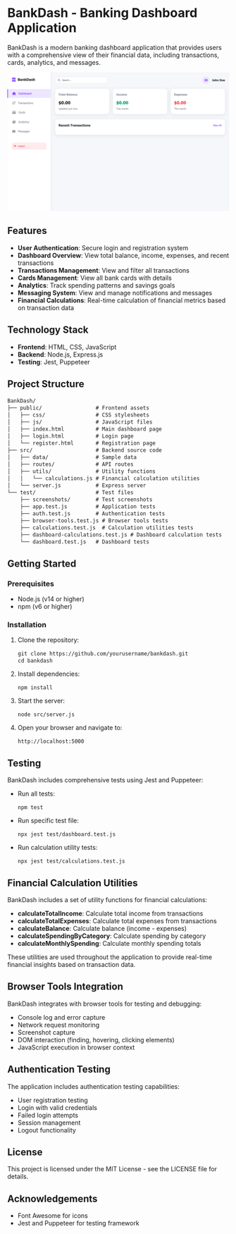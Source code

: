 # BankDash - Banking Dashboard Application

BankDash is a modern banking dashboard application that provides users with a comprehensive view of their financial data, including transactions, cards, analytics, and messages.

![BankDash Dashboard](test/screenshots/dashboard-test-dashboard.png)

## Features

- **User Authentication**: Secure login and registration system
- **Dashboard Overview**: View total balance, income, expenses, and recent transactions
- **Transactions Management**: View and filter all transactions
- **Cards Management**: View all bank cards with details
- **Analytics**: Track spending patterns and savings goals
- **Messaging System**: View and manage notifications and messages
- **Financial Calculations**: Real-time calculation of financial metrics based on transaction data

## Technology Stack

- **Frontend**: HTML, CSS, JavaScript
- **Backend**: Node.js, Express.js
- **Testing**: Jest, Puppeteer

## Project Structure

```
BankDash/
├── public/                 # Frontend assets
│   ├── css/                # CSS stylesheets
│   ├── js/                 # JavaScript files
│   ├── index.html          # Main dashboard page
│   ├── login.html          # Login page
│   └── register.html       # Registration page
├── src/                    # Backend source code
│   ├── data/               # Sample data
│   ├── routes/             # API routes
│   ├── utils/              # Utility functions
│   │   └── calculations.js # Financial calculation utilities
│   └── server.js           # Express server
└── test/                   # Test files
    ├── screenshots/        # Test screenshots
    ├── app.test.js         # Application tests
    ├── auth.test.js        # Authentication tests
    ├── browser-tools.test.js # Browser tools tests
    ├── calculations.test.js  # Calculation utilities tests
    ├── dashboard-calculations.test.js # Dashboard calculation tests
    └── dashboard.test.js   # Dashboard tests
```

## Getting Started

### Prerequisites

- Node.js (v14 or higher)
- npm (v6 or higher)

### Installation

1. Clone the repository:
   ```
   git clone https://github.com/yourusername/bankdash.git
   cd bankdash
   ```

2. Install dependencies:
   ```
   npm install
   ```

3. Start the server:
   ```
   node src/server.js
   ```

4. Open your browser and navigate to:
   ```
   http://localhost:5000
   ```

## Testing

BankDash includes comprehensive tests using Jest and Puppeteer:

- Run all tests:
  ```
  npm test
  ```

- Run specific test file:
  ```
  npx jest test/dashboard.test.js
  ```

- Run calculation utility tests:
  ```
  npx jest test/calculations.test.js
  ```

## Financial Calculation Utilities

BankDash includes a set of utility functions for financial calculations:

- **calculateTotalIncome**: Calculate total income from transactions
- **calculateTotalExpenses**: Calculate total expenses from transactions
- **calculateBalance**: Calculate balance (income - expenses)
- **calculateSpendingByCategory**: Calculate spending by category
- **calculateMonthlySpending**: Calculate monthly spending totals

These utilities are used throughout the application to provide real-time financial insights based on transaction data.

## Browser Tools Integration

BankDash integrates with browser tools for testing and debugging:

- Console log and error capture
- Network request monitoring
- Screenshot capture
- DOM interaction (finding, hovering, clicking elements)
- JavaScript execution in browser context

## Authentication Testing

The application includes authentication testing capabilities:

- User registration testing
- Login with valid credentials
- Failed login attempts
- Session management
- Logout functionality

## License

This project is licensed under the MIT License - see the LICENSE file for details.

## Acknowledgements

- Font Awesome for icons
- Jest and Puppeteer for testing framework 